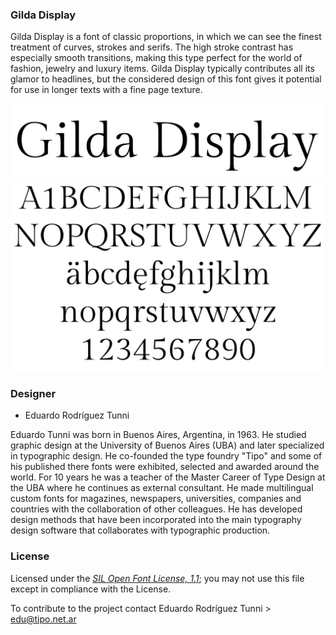 ### Gilda Display

Gilda Display is a font of classic proportions, in which we can see the finest treatment of curves, strokes and serifs. The high stroke contrast has especially smooth transitions, making this type perfect for the world of fashion, jewelry and luxury items. Gilda Display typically contributes all its glamor to headlines, but the considered design of this font gives it potential for use in longer texts with a fine page texture.

![Sample Image](documentation/image1.png)
![Sample Image](documentation/image2.png)

### Designer

* Eduardo Rodríguez Tunni

Eduardo Tunni was born in Buenos Aires, Argentina, in 1963. He studied graphic design at the University of Buenos Aires (UBA) and later specialized in typographic design. He co-founded the type foundry "Tipo" and some of his published there fonts were exhibited, selected and awarded around the world. For 10 years he was a teacher of the Master Career of Type Design at the UBA where he continues as external consultant. He made multilingual custom fonts for magazines, newspapers, universities, companies and countries with the collaboration of other colleagues. He has developed design methods that have been incorporated into the main typography design software that collaborates with typographic production.

### License

Licensed under the [*SIL Open Font License, 1.1*](http://scripts.sil.org/OFL); you may not use this file except in compliance with the License.

To contribute to the project contact Eduardo Rodríguez Tunni > edu@tipo.net.ar
